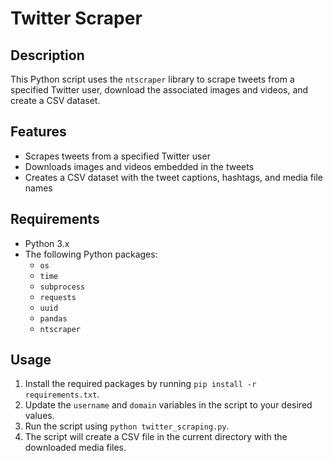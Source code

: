 # Twitter Scraper

## Description
This Python script uses the `ntscraper` library to scrape tweets from a specified Twitter user, download the associated images and videos, and create a CSV dataset.

## Features
- Scrapes tweets from a specified Twitter user
- Downloads images and videos embedded in the tweets
- Creates a CSV dataset with the tweet captions, hashtags, and media file names

## Requirements
- Python 3.x
- The following Python packages:
  - `os`
  - `time`
  - `subprocess`
  - `requests`
  - `uuid`
  - `pandas`
  - `ntscraper`

## Usage
1. Install the required packages by running `pip install -r requirements.txt`.
2. Update the `username` and `domain` variables in the script to your desired values.
3. Run the script using `python twitter_scraping.py`.
4. The script will create a CSV file in the current directory with the downloaded media files.
